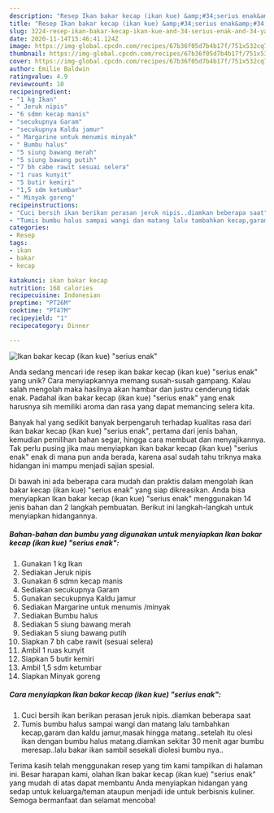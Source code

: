 ```yaml
---
description: "Resep Ikan bakar kecap (ikan kue) &amp;#34;serius enak&amp;#34; yang Enak Banget"
title: "Resep Ikan bakar kecap (ikan kue) &amp;#34;serius enak&amp;#34; yang Enak Banget"
slug: 3224-resep-ikan-bakar-kecap-ikan-kue-and-34-serius-enak-and-34-yang-enak-banget
date: 2020-11-14T15:46:41.124Z
image: https://img-global.cpcdn.com/recipes/67b36f05d7b4b17f/751x532cq70/ikan-bakar-kecap-ikan-kue-serius-enak-foto-resep-utama.jpg
thumbnail: https://img-global.cpcdn.com/recipes/67b36f05d7b4b17f/751x532cq70/ikan-bakar-kecap-ikan-kue-serius-enak-foto-resep-utama.jpg
cover: https://img-global.cpcdn.com/recipes/67b36f05d7b4b17f/751x532cq70/ikan-bakar-kecap-ikan-kue-serius-enak-foto-resep-utama.jpg
author: Emilie Baldwin
ratingvalue: 4.9
reviewcount: 10
recipeingredient:
- "1 kg Ikan"
- " Jeruk nipis"
- "6 sdmn kecap manis"
- "secukupnya Garam"
- "secukupnya Kaldu jamur"
- " Margarine untuk menumis minyak"
- " Bumbu halus"
- "5 siung bawang merah"
- "5 siung bawang putih"
- "7 bh cabe rawit sesuai selera"
- "1 ruas kunyit"
- "5 butir kemiri"
- "1,5 sdm ketumbar"
- " Minyak goreng"
recipeinstructions:
- "Cuci bersih ikan berikan perasan jeruk nipis..diamkan beberapa saat"
- "Tumis bumbu halus sampai wangi dan matang lalu tambahkan kecap,garam dan kaldu jamur,masak hingga matang..setelah itu olesi ikan dengan bumbu halus matang.diamkan sekitar 30 menit agar bumbu meresap..lalu bakar ikan sambil sesekali diolesi bumbu nya.."
categories:
- Resep
tags:
- ikan
- bakar
- kecap

katakunci: ikan bakar kecap 
nutrition: 168 calories
recipecuisine: Indonesian
preptime: "PT26M"
cooktime: "PT47M"
recipeyield: "1"
recipecategory: Dinner

---
```



![Ikan bakar kecap (ikan kue) &#34;serius enak&#34;](https://img-global.cpcdn.com/recipes/67b36f05d7b4b17f/751x532cq70/ikan-bakar-kecap-ikan-kue-serius-enak-foto-resep-utama.jpg)

Anda sedang mencari ide resep ikan bakar kecap (ikan kue) &#34;serius enak&#34; yang unik? Cara menyiapkannya memang susah-susah gampang. Kalau salah mengolah maka hasilnya akan hambar dan justru cenderung tidak enak. Padahal ikan bakar kecap (ikan kue) &#34;serius enak&#34; yang enak harusnya sih memiliki aroma dan rasa yang dapat memancing selera kita.

Banyak hal yang sedikit banyak berpengaruh terhadap kualitas rasa dari ikan bakar kecap (ikan kue) &#34;serius enak&#34;, pertama dari jenis bahan, kemudian pemilihan bahan segar, hingga cara membuat dan menyajikannya. Tak perlu pusing jika mau menyiapkan ikan bakar kecap (ikan kue) &#34;serius enak&#34; enak di mana pun anda berada, karena asal sudah tahu triknya maka hidangan ini mampu menjadi sajian spesial.




Di bawah ini ada beberapa cara mudah dan praktis dalam mengolah ikan bakar kecap (ikan kue) &#34;serius enak&#34; yang siap dikreasikan. Anda bisa menyiapkan Ikan bakar kecap (ikan kue) &#34;serius enak&#34; menggunakan 14 jenis bahan dan 2 langkah pembuatan. Berikut ini langkah-langkah untuk menyiapkan hidangannya.

<!--inarticleads1-->

##### Bahan-bahan dan bumbu yang digunakan untuk menyiapkan Ikan bakar kecap (ikan kue) &#34;serius enak&#34;:

1. Gunakan 1 kg Ikan
1. Sediakan  Jeruk nipis
1. Gunakan 6 sdmn kecap manis
1. Sediakan secukupnya Garam
1. Gunakan secukupnya Kaldu jamur
1. Sediakan  Margarine untuk menumis /minyak
1. Sediakan  Bumbu halus
1. Sediakan 5 siung bawang merah
1. Sediakan 5 siung bawang putih
1. Siapkan 7 bh cabe rawit (sesuai selera)
1. Ambil 1 ruas kunyit
1. Siapkan 5 butir kemiri
1. Ambil 1,5 sdm ketumbar
1. Siapkan  Minyak goreng




<!--inarticleads2-->

##### Cara menyiapkan Ikan bakar kecap (ikan kue) &#34;serius enak&#34;:

1. Cuci bersih ikan berikan perasan jeruk nipis..diamkan beberapa saat
1. Tumis bumbu halus sampai wangi dan matang lalu tambahkan kecap,garam dan kaldu jamur,masak hingga matang..setelah itu olesi ikan dengan bumbu halus matang.diamkan sekitar 30 menit agar bumbu meresap..lalu bakar ikan sambil sesekali diolesi bumbu nya..




Terima kasih telah menggunakan resep yang tim kami tampilkan di halaman ini. Besar harapan kami, olahan Ikan bakar kecap (ikan kue) &#34;serius enak&#34; yang mudah di atas dapat membantu Anda menyiapkan hidangan yang sedap untuk keluarga/teman ataupun menjadi ide untuk berbisnis kuliner. Semoga bermanfaat dan selamat mencoba!
